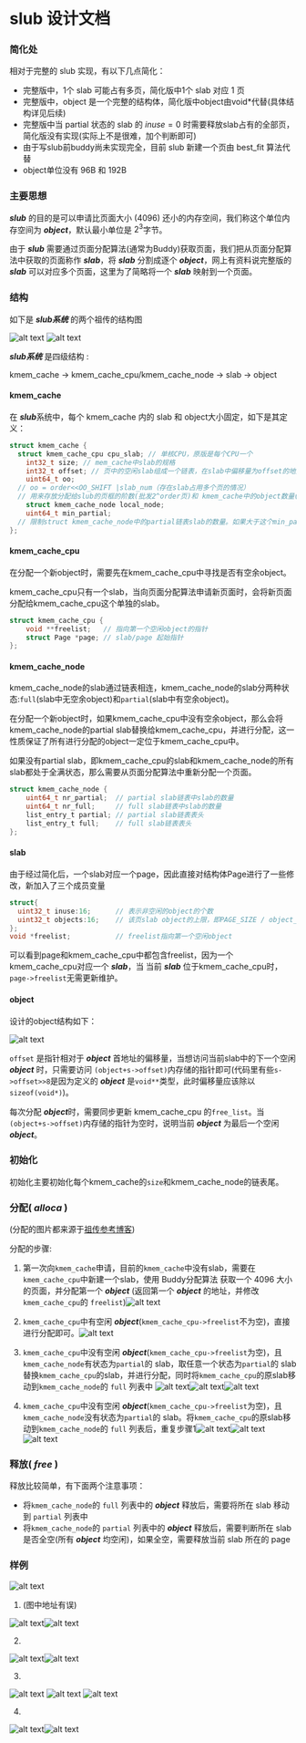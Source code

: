 # slub 设计文档

### 简化处

相对于完整的 slub 实现，有以下几点简化：

* 完整版中，1个 slab 可能占有多页，简化版中1个 slab 对应 1 页
* 完整版中，object 是一个完整的结构体，简化版中object由void*代替(具体结构详见后续)
* 完整版中当 partial 状态的 slab 的 $inuse = 0$ 时需要释放slab占有的全部页，简化版没有实现(实际上不是很难，加个判断即可)
* 由于写slub前buddy尚未实现完全，目前 slub 新建一个页由 best_fit 算法代替
* object单位没有 96B 和 192B

### 主要思想

***slub*** 的目的是可以申请比页面大小 (4096) 还小的内存空间，我们称这个单位内存空间为 ***object***，默认最小单位是 $2^3$字节。

由于 ***slub*** 需要通过页面分配算法(通常为Buddy)获取页面，我们把从页面分配算法中获取的页面称作 ***slab***，将 ***slab*** 分割成逐个 ***object***，网上有资料说完整版的 ***slab*** 可以对应多个页面，这里为了简略将一个 ***slab*** 映射到一个页面。

### 结构

如下是 ***slub系统*** 的两个祖传的结构图

![alt text](pic/image1.png)
![alt text](pic/image2.png)

***slub系统*** 是四级结构 : 

kmem_cache -> kmem_cache_cpu/kmem_cache_node -> slab -> object

#### kmem_cache

在 ***slub***系统中，每个 kmem_cache 内的 slab 和 object大小固定，如下是其定义：

```c
struct kmem_cache {
  struct kmem_cache_cpu cpu_slab; // 单核CPU，原版是每个CPU一个
	int32_t size; // mem_cache中slab的规格
	int32_t offset; // 页中的空闲slab组成一个链表，在slab中偏移量为offset的地方中存放下一个slab的地址
	uint64_t oo; 
  // oo = order<<OO_SHIFT |slab_num（存在slab占用多个页的情况）
  // 用来存放分配给slub的页框的阶数(批发2^order页)和 kmem_cache中的object数量(低OO_SHIFT位)
	struct kmem_cache_node local_node;
	uint64_t min_partial;
  // 限制struct kmem_cache_node中的partial链表slab的数量。如果大于这个min_partial的值，那么多余的slab就会被释放
};
```

#### kmem_cache_cpu

在分配一个新object时，需要先在kmem_cache_cpu中寻找是否有空余object。

kmem_cache_cpu只有一个slab，当向页面分配算法申请新页面时，会将新页面分配给kmem_cache_cpu这个单独的slab。

```c
struct kmem_cache_cpu {
    void **freelist;   // 指向第一个空闲object的指针
    struct Page *page; // slab/page 起始指针
};
```

#### kmem_cache_node

kmem_cache_node的slab通过链表相连，kmem_cache_node的slab分两种状态:`full`(slab中无空余object)和`partial`(slab中有空余object)。

在分配一个新object时，如果kmem_cache_cpu中没有空余object，那么会将kmem_cache_node的partial slab替换给kmem_cache_cpu，并进行分配，这一性质保证了所有进行分配的object一定位于kmem_cache_cpu中。

如果没有partial slab，即kmem_cache_cpu的slab和kmem_cache_node的所有slab都处于全满状态，那么需要从页面分配算法中重新分配一个页面。

```c
struct kmem_cache_node {
    uint64_t nr_partial;  // partial slab链表中slab的数量 
    uint64_t nr_full;     // full slab链表中slab的数量 
    list_entry_t partial; // partial slab链表表头
    list_entry_t full;    // full slab链表表头
};
```

#### slab

由于经过简化后，一个slab对应一个page，因此直接对结构体Page进行了一些修改，新加入了三个成员变量

```c
struct{
  uint32_t inuse:16;      // 表示非空闲的object的个数
  uint32_t objects:16;    // 该页slab object的上限，即PAGE_SIZE / object_size
};
void *freelist;           // freelist指向第一个空闲object
```

可以看到page和kmem_cache_cpu中都包含freelist，因为一个kmem_cache_cpu对应一个 ***slab***，当 当前 ***slab*** 位于kmem_cache_cpu时，`page->freelist`无需更新维护。

#### object

设计的object结构如下：

![alt text](pic/object.png)

`offset` 是指针相对于 ***object*** 首地址的偏移量，当想访问当前slab中的下一个空闲 ***object*** 时，只需要访问 `(object+s->offset)`内存储的指针即可(代码里有些`s->offset>>8`是因为定义的 ***object*** 是`void**`类型，此时偏移量应该除以 `sizeof(void*)`)。

每次分配 ***object***时，需要同步更新 kmem_cache_cpu 的`free_list`。当`(object+s->offset)`内存储的指针为空时，说明当前 ***object*** 为最后一个空闲 ***object***。

### 初始化

初始化主要初始化每个kmem_cache的`size`和kmem_cache_node的链表尾。

### 分配( $alloca$ )

(分配的图片都来源于[祖传参考博客](https://blog.csdn.net/lukuen/article/details/6935068))

分配的步骤:

1. 第一次向`kmem_cache`申请，目前的`kmem_cache`中没有slab，需要在`kmem_cache_cpu`中新建一个slab，使用 Buddy分配算法 获取一个 4096 大小的页面，并分配第一个 ***object*** (返回第一个 ***object*** 的地址，并修改`kmem_cache_cpu`的 `freelist`)![alt text](pic/alloca1.png)

2. `kmem_cache_cpu`中有空闲 ***object***(`kmem_cache_cpu->freelist`不为空)，直接进行分配即可。![alt text](pic/alloca2.png)

3. `kmem_cache_cpu`中没有空闲 ***object***(`kmem_cache_cpu->freelist`为空)，且`kmem_cache_node`有状态为`partial`的 slab，取任意一个状态为`partial`的 slab替换`kmem_cache_cpu`的slab，并进行分配，同时将`kmem_cache_cpu`的原slab移动到`kmem_cache_node`的 `full` 列表中 ![alt text](pic/alloca3.png)![alt text](pic/alloca7.png)![alt text](pic/alloca8.png)

4. `kmem_cache_cpu`中没有空闲 ***object***(`kmem_cache_cpu->freelist`为空)，且`kmem_cache_node`没有状态为`partial`的 slab。将`kmem_cache_cpu`的原slab移动到`kmem_cache_node`的 `full` 列表后，重复步骤1![alt text](pic/alloca5.png)![alt text](pic/alloca4.png)![alt text](pic/alloca6.png)

### 释放( $free$ )

释放比较简单，有下面两个注意事项：

* 将`kmem_cache_node`的 `full` 列表中的 ***object*** 释放后，需要将所在 slab 移动到 `partial` 列表中
* 将`kmem_cache_node`的 `partial` 列表中的 ***object*** 释放后，需要判断所在 slab 是否全空(所有 ***object*** 均空闲)，如果全空，需要释放当前 slab 所在的 page

### 样例

![alt text](pic/example.png)

1. (图中地址有误)

![alt text](pic/example1.png)![alt text](pic/slub1.png)

2. 
![alt text](pic/example2.png)![alt text](pic/slub2.png)

3. 
![alt text](pic/example3.png)
![alt text](pic/slub3.png)
![alt text](pic/slub4.png)

4. 
![alt text](pic/example4.png)![alt text](pic/slub5.png)